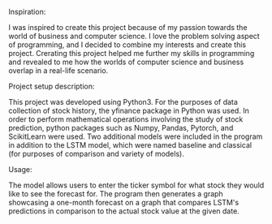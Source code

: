 Inspiration: 

I was inspired to create this project because of my passion towards the world of business and computer science. I love the problem solving aspect of programming, and I decided to combine my interests and create this project. Crerating this project helped me further my skills in programming and revealed to me how the worlds of computer science and business overlap in a real-life scenario. 

Project setup description: 

This project was developed using Python3. For the purposes of data collection of stock history, the yfinance package in Python was used. In order to perform mathematical operations involving the study of stock prediction, python packages such as Numpy, Pandas, Pytorch, and ScikitLearn were used. Two additional models were included in the program in addition to the LSTM model, which were named baseline and classical (for purposes of comparison and variety of models). 

Usage: 

The model allows users to enter the ticker symbol for what stock they would like to see the forecast for. The program then generates a graph showcasing a one-month forecast on a graph that compares LSTM's predictions in comparison to the actual stock value at the given date. 

